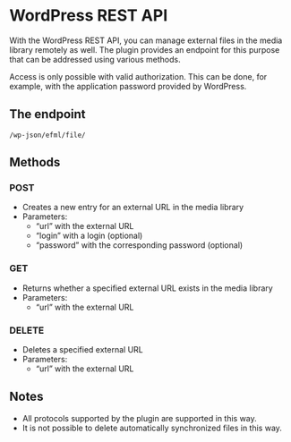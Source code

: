 # WordPress REST API

With the WordPress REST API, you can manage external files in the media library
remotely as well. The plugin provides an endpoint for this purpose
that can be addressed using various methods.

Access is only possible with valid authorization. This can be done, for example, with the
application password provided by WordPress.

## The endpoint

`/wp-json/efml/file/`

## Methods

### POST

* Creates a new entry for an external URL in the media library
* Parameters:
  * “url” with the external URL
  * “login” with a login (optional)
  * “password” with the corresponding password (optional)

### GET

* Returns whether a specified external URL exists in the media library
* Parameters:
  * “url” with the external URL

### DELETE

* Deletes a specified external URL
* Parameters:
  * “url” with the external URL

## Notes

* All protocols supported by the plugin are supported in this way.
* It is not possible to delete automatically synchronized files in this way.
